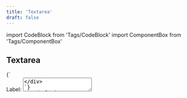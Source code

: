 ```yaml
---
title: 'Textarea'
draft: false
---
```


import CodeBlock from 'Tags/CodeBlock'
import ComponentBox from 'Tags/ComponentBox'

## Textarea

<CodeBlock reactLive hideCode caption="Default Textarea">
{`
<div className="dnb-form-group dnb-form-group__position--vertical" data-dnb-test="textarea-default" >
  <label htmlFor="textarea-default">
    Label:
  </label>
  <textarea id="textarea-default" className="dnb-textarea" rows="2" cols="20" defaultValue="Nec litora inceptos vestibulum id interdum donec gravida nostra lacinia bibendum hendrerit porttitor volutpat nam duis nisl scelerisque sapien erat" />
</div>
`}
</CodeBlock>

<CodeBlock reactLive hideCode caption="Disabled Textarea">
{`
<div className="dnb-form-group">
  <label htmlFor="vestibulum">
    Label:
  </label>
  <textarea id="vestibulum" className="dnb-textarea" rows="5" cols="33" disabled defaultValue="Nec litora inceptos vestibulum id interdum donec gravida nostra lacinia bibendum hendrerit porttitor volutpat nam duis nisl scelerisque sapien erat" />
</div>
`}
</CodeBlock>

<ComponentBox hideCode caption="Textarea with status message">
{`
<div className="dnb-form-group dnb-form-group__position--vertical">
  <label htmlFor="vestibulum">
    Label:
  </label>
  <textarea id="vestibulum" className="dnb-textarea status--error" rows="5" cols="33" defaultValue="Nec litora inceptos vestibulum id interdum donec gravida nostra lacinia bibendum hendrerit porttitor volutpat nam duis nisl scelerisque sapien erat" />
  <FormStatus text="Message to the user" />
</div>
`}
</ComponentBox>

<ComponentBox hideCode>
{`
<div className="dnb-form-group">
  <label htmlFor="gravida">
    Label:
  </label>
  <div className="dnb-form-group dnb-form-group__position--vertical" >
    <textarea id="gravida" className="dnb-textarea" rows="3" cols="33" defaultValue="Nec litora inceptos vestibulum id interdum donec gravida nostra lacinia bibendum hendrerit porttitor volutpat nam duis nisl scelerisque sapien erat" />
    <FormStatus status="info" text="Message to the user" />
  </div>
</div>
`}
</ComponentBox>
